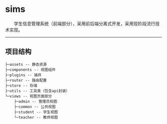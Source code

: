 # sims
&emsp;&emsp;学生信息管理系统（前端部分），采用前后端分离式开发，采用现阶段流行技术实现。

---

## 项目结构

```
├─assets -- 静态资源
├─components -- 视图组件
├─plugins -- 插件
├─router -- 路由配置
├─store -- 存储
├─utils -- 工具类（包含api封装）
└─views -- 视图页面部分
    ├─admin -- 管理员视图
    ├─common -- 公共视图
    ├─student -- 学生视图
    └─teacher -- 教师视图
```

